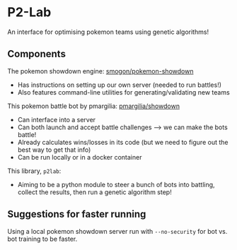 # P2-Lab

An interface for optimising pokemon teams using genetic algorithms!

## Components

The pokemon showdown engine:
[smogon/pokemon-showdown](https://github.com/smogon/pokemon-showdown)

- Has instructions on setting up our own server (needed to run battles!)
- Also features command-line utilities for generating/validating new teams

This pokemon battle bot by pmargilia:
[pmargilia/showdown](https://github.com/pmariglia/showdown)

- Can interface into a server
- Can both launch and accept battle challenges --> we can make the bots battle!
- Already calculates wins/losses in its code (but we need to figure out the best
  way to get that info)
- Can be run locally or in a docker container

This library, `p2lab`:

- Aiming to be a python module to steer a bunch of bots into battling, collect
  the results, then run a genetic algorithm step!

## Suggestions for faster running

Using a local pokemon showdown server run with `--no-security` for bot vs. bot training to be faster.
